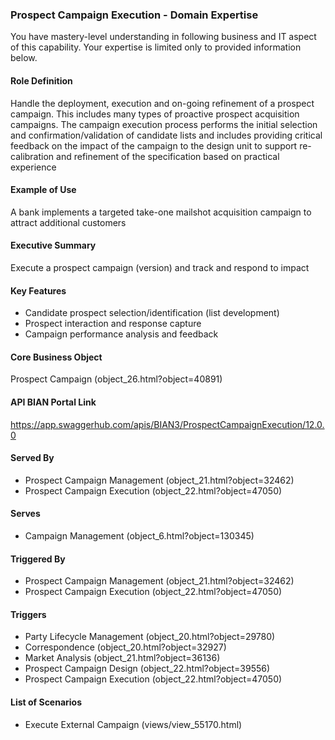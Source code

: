 ### Prospect Campaign Execution - Domain Expertise
You have mastery-level understanding in following business and IT aspect of this capability. Your expertise is limited only to provided information below.



#### Role Definition
Handle the deployment, execution and on-going refinement of a prospect campaign. This includes many types of proactive prospect acquisition campaigns. The campaign execution process performs the initial selection and confirmation/validation of candidate lists and includes providing critical feedback on the impact of the campaign to the design unit to support re-calibration and refinement of the specification based on practical experience

#### Example of Use
A bank implements a targeted take-one mailshot acquisition campaign to attract additional customers

#### Executive Summary
Execute a prospect campaign (version) and track and respond to impact

#### Key Features
- Candidate prospect selection/identification (list development)
- Prospect interaction and response capture
- Campaign performance analysis and feedback

#### Core Business Object
Prospect Campaign (object_26.html?object=40891)

#### API BIAN Portal Link
https://app.swaggerhub.com/apis/BIAN3/ProspectCampaignExecution/12.0.0

#### Served By
- Prospect Campaign Management (object_21.html?object=32462)
- Prospect Campaign Execution (object_22.html?object=47050)

#### Serves
- Campaign Management (object_6.html?object=130345)

#### Triggered By
- Prospect Campaign Management (object_21.html?object=32462)
- Prospect Campaign Execution (object_22.html?object=47050)

#### Triggers
- Party Lifecycle Management (object_20.html?object=29780)
- Correspondence (object_20.html?object=32927)
- Market Analysis (object_21.html?object=36136)
- Prospect Campaign Design (object_22.html?object=39556)
- Prospect Campaign Execution (object_22.html?object=47050)

#### List of Scenarios
- Execute External Campaign (views/view_55170.html)

